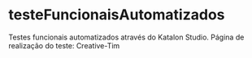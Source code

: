 # testeFuncionaisAutomatizados
Testes funcionais automatizados através do Katalon Studio. Página de realização do teste: Creative-Tim
